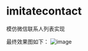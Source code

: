 # imitatecontact
模仿微信联系人列表实现

最终效果图如下：
![image](https://github.com/liwujun11111/imitatecontact/tree/master/function/imitatecontact.gif)
